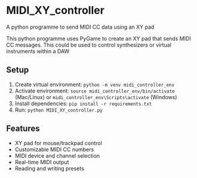# MIDI_XY_controller
A python programme to send MIDI CC data using an XY pad

This python programme uses PyGame to create an XY pad that sends MIDI CC messages. This could be used to control synthesizers or virtual instruments within a DAW

## Setup
1. Create virtual environment: `python -m venv midi_controller_env`
2. Activate environment: `source midi_controller_env/bin/activate` (Mac/Linux) or `midi_controller_env\Scripts\activate` (Windows)
3. Install dependencies: `pip install -r requirements.txt`
4. Run: `python MIDI_XY_controller.py`

## Features
- XY pad for mouse/trackpad control
- Customizable MIDI CC numbers
- MIDI device and channel selection
- Real-time MIDI output
- Reading and writing presets
